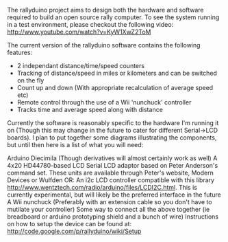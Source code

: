 The rallyduino project aims to design both the hardware and software required to build an open source rally computer. To see the system running in a test environment, please checkout the following video: http://www.youtube.com/watch?v=KyW1XwZ2ToM

The current version of the rallyduino software contains the following features:

* 2 independant distance/time/speed counters
* Tracking of distance/speed in miles or kilometers and can be switched on the fly
* Count up and down (With appropriate recalculation of average speed etc)
* Remote control through the use of a Wii 'nunchuck' controller
* Tracks time and average speed along with distance


Currently the software is reasonably specific to the hardware I'm running it on (Though this may change in the future to cater for different Serial->LCD boards). I plan to put together some diagrams illustrating the components, but until then here is a list of what you will need:

Arduino Diecimila (Though derivatives will almost certainly work as well)
A 4x20 HD44780-based LCD
Serial LCD adaptor based on Peter Anderson's command set. These units are available through Peter's website, Modern Devices or Wulfden OR:
An i2c LCD controller compatible with this library http://www.wentztech.com/radio/arduino/files/LCDI2C.html. This is currently experimental, but will likely be the preferred interface in the future
A Wii nunchuck (Preferably with an extension cable so you don't have to mutilate your controller)
Some way to connect all the above together (ie breadboard or arduino prototyping shield and a bunch of wire)
Instructions on how to setup the device can be found at: http://code.google.com/p/rallyduino/wiki/Setup
